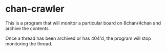# chan-crawler
This is a program that will monitor a particular board on 8chan/4chan and archive the contents.

Once a thread has been archived or has 404'd, the program will stop monitoring the thread.
